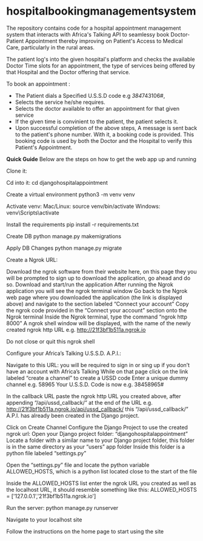 # hospitalbookingmanagementsystem
The repository contains code for a hospital appointment management system that interacts with Africa's Talking API to seamlessy book Doctor-Patient Appointment thereby improving on Patient's Access to Medical Care, particularly in the rural areas. 

The patient log's into the given hospital's platform and checks the available Doctor Time slots for an appointment, the type of services being offered by that Hospital and the Doctor offering that service.

To book an appointment :
 - The Patient dials a Specified U.S.S.D code e.g *384*743106#, 
 - Selects the service he/she requires.
 - Selects the doctor available to offer an appointment for that given service
 - If the given time is convinient to the patient, the patient selects it.
 - Upon successful completion of the above steps, A message is sent back to the patient's phone number. With it, a booking code is provided. 
    This booking code is used by both the Doctor and the Hospital to verify this Patient's Appointment.
  
**Quick Guide**
Below are the steps on how to get the web app up and running

Clone it:

Cd into it:
    cd djangohospitalappointment

Create a virtual environment
    python3 -m venv venv
    
Activate venv:
    Mac/Linux: source venv/bin/activate
    Windows: venv\Scripts\activate
    
Install the requirements
    pip install -r requirements.txt
    
Create DB
    python manage.py makemigrations
    
Apply DB Changes
    python manage.py migrate
    
Create a Ngrok URL:

Download the ngrok software from their website here, on this page they you will be prompted to sign up to download the application, go ahead and do so.
Download and start/run the application
After running the Ngrok application you will see the ngrok terminal window
Go back to the Ngrok web page where you downloaded the application (the link is displayed above) and navigate to the section labeled “Connect your account”
Copy the ngrok code provided in the “Connect your account” section onto the Ngrok terminal
Inside the Ngrok terminal, type the command “ngrok http 8000”
A ngrok shell window will be displayed, with the name of the newly created ngrok http URL e.g. http://21f3bf1b511a.ngrok.io

Do not close or quit this ngrok shell

Configure your Africa’s Talking U.S.S.D. A.P.I.:

Navigate to this URL: you will be required to sign in or sing up if you don’t have an account with Africa’s Talking
While on that page click on the link labeled “create a channel” to create a USSD code
Enter a unique dummy channel e.g. 58965
Your U.S.S.D. Code is now e.g. 38458965#

In the callback URL paste the ngrok http URL you created above, after appending “/api/ussd_callback/” at the end of the URL e.g. http://21f3bf1b511a.ngrok.io/api/ussd_callback/ this “/api/ussd_callback/” A.P.I. has already been created in the Django project.

Click on Create Channel
Configure the Django Project to use the created ngrok url:
Open your Django project folder: “djangohospitalappointment”
Locate a folder with a similar name to your Django project folder, this folder is in the same directory as your “users” app folder
Inside this folder is a python file labeled “settings.py”

Open the “settings.py” file and locate the python variable ALLOWED_HOSTS, which is a python list located close to the start of the file

Inside the ALLOWED_HOSTS list enter the ngrok URL you created as well as the localhost URL, it should resemble something like this: ALLOWED_HOSTS = ['127.0.0.1','21f3bf1b511a.ngrok.io']

Run the server:
python manage.py runserver

Navigate to your localhost site

Follow the instructions on the home page to start using the site
  
  



